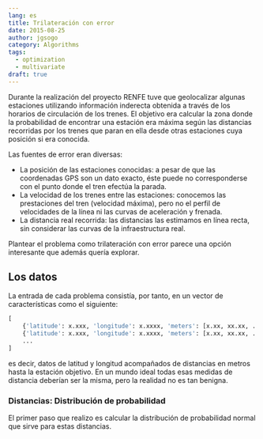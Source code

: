 ```yaml
---
lang: es
title: Trilateración con error
date: 2015-08-25
author: jgsogo
category: Algorithms
tags: 
  - optimization
  - multivariate
draft: true
---
```


Durante la realización del <nuxt-link to="/blog/2015-08-25-renfe-project">proyecto RENFE</nuxt-link>
tuve que <nuxt-link to="/blog/2015-08-27-renfe-project-stations">geolocalizar algunas estaciones</nuxt-link> utilizando información
inderecta obtenida a través de los horarios de circulación de los trenes. El objetivo era calcular la zona
donde la probabilidad de encontrar una estación era máxima según las distancias recorridas por los trenes que
paran en ella desde otras estaciones cuya posición si era conocida.

<!--more-->

Las fuentes de error eran diversas:

* La posición de las estaciones conocidas: a pesar de que las coordenadas GPS son un dato exacto, éste puede
  no corresponderse con el punto donde el tren efectúa la parada.
* La velocidad de los trenes entre las estaciones: conocemos las prestaciones del tren (velocidad máxima), pero
  no el perfil de velocidades de la línea ni las curvas de aceleración y frenada.
* La distancia real recorrida: las distancias las estimamos en línea recta, sin considerar las curvas de la
  infraestructura real.

Plantear el problema como trilateración con error parece una opción interesante que además quería explorar.


Los datos
---------
La entrada de cada problema consistía, por tanto, en un vector de características como el siguiente:

```python
[
    {'latitude': x.xxx, 'longitude': x.xxxx, 'meters': [x.xx, xx.xx, ...]},
    {'latitude': x.xxx, 'longitude': x.xxxx, 'meters': [x.xx, xx.xx, ...]},
    ...
]
```

es decir, datos de latitud y longitud acompañados de distancias en metros hasta la estación objetivo. En
un mundo ideal todas esas medidas de distancia deberían ser la misma, pero la realidad no es tan
benigna.

### Distancias: Distribución de probabilidad

El primer paso que realizo es calcular la distribución de probabilidad normal que sirve para estas
distancias.
